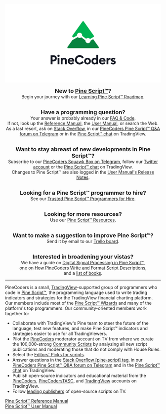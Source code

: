 <!-- Global site tag (gtag.js) - Google Analytics -->
<script async src="https://www.googletagmanager.com/gtag/js?id=UA-147975914-1"></script>
<script>
  window.dataLayer = window.dataLayer || [];
  function gtag(){dataLayer.push(arguments);}
  gtag('js', new Date());

  gtag('config', 'UA-147975914-1');
</script>

<link rel="icon" href="http://pinecoders.com/favicon.ico?v=2" />

![logo](images/PineCoders.png "PineCoders")


<div align="center">
<font size="+1"><strong>New to <a href="https://www.tradingview.com/u/?solution=43000561836">Pine Script™</a>?</strong></font><br>
Begin your journey with our <a href="http://www.pinecoders.com/learning_pine_roadmap">Learning Pine Script™ Roadmap</a>.<br><br>

<font size="+1"><strong>Have a programming question?</strong></font><br>
Your answer is probably already in our <a href="http://www.pinecoders.com/faq_and_code">FAQ & Code</a>.<br>
If not, look up the <a href="https://www.tradingview.com/pine-script-reference/v5/">Reference Manual</a>, the <a href="https://www.tradingview.com/pine-script-docs/en/v5/Introduction.html">User Manual</a>, or search the Web.<br>
As a last resort, ask on <a href="https://stackoverflow.com/questions/tagged/pine-script?tab=Newest">Stack Overflow</a>, 
in our <a href="https://t.me/PineCodersQA">PineCoders Pine Script™ Q&A forum on Telegram</a> 
or in the <a href="https://www.tradingview.com/chat/#BfmVowG1TZkKO235">Pine Script™ chat</a> on TradingView.<br><br>

<font size="+1"><strong>Want to stay abreast of new developments in Pine Script™?</strong></font><br>
Subscribe to our <a href="https://t.me/PineCodersSquawkBox">PineCoders Squawk Box on Telegram</a>, follow our <a href="https://twitter.com/PineCoders">Twitter account</a> or the <a href="https://www.tradingview.com/chat/#BfmVowG1TZkKO235">Pine Script™ chat</a> on TradingView.<br>
Changes to Pine Script™ are also logged in the <a href="https://www.tradingview.com/pine-script-docs/en/v5/Release_notes.html">User Manual's Release Notes</a>.<br><br>

<font size="+1"><strong>Looking for a Pine Script™ programmer to hire?</strong></font><br>
See our <a href="https://www.tradingview.com/?solution=43000601677">Trusted Pine Script™ Programmers for Hire</a>.<br><br>

<font size="+1"><strong>Looking for more resources?</strong></font><br>
Use our <a href="http://www.pinecoders.com/resources">Pine Script™ Resources</a>.<br><br>

<font size="+1"><strong>Want to make a suggestion to improve Pine Script™?</strong></font><br>
Send it by email to our <a href="https://trello.com/c/QA6bcL7l">Trello board</a>.<br><br>

<font size="+1"><strong>Interested in broadening your vistas?</strong></font><br>
We have a guide on <a href="http://www.pinecoders.com/techniques/dsp">Digital Signal Processing in Pine Script™</a>,<br>
one on <a href="https://www.pinecoders.com/techniques/script_description">How PineCoders Write and Format Script Descriptions</a>,<br>
and a <a href="http://www.pinecoders.com/books">list of books</a>.
</div>


---


PineCoders is a small, [TradingView](https://www.tradingview.com/)-supported group of programmers who code in [Pine Script™](https://www.tradingview.com/pine-script-docs/en/v5/Introduction.html), the programming language used to write trading indicators and strategies for the TradingView financial charting platform. Our members include most of the [Pine Script™ Wizards](https://www.tradingview.com/pine-wizards/) and many of the platform's top programmers. Our community-oriented members work together to:

- Collaborate with TradingView's Pine team to steer the future of the language, test new features, and make Pine Script™ indicators and strategies easier to use for all TradingViewers.
- Pilot the [PineCoders](https://www.tradingview.com/u/PineCoders/#published-charts) moderator account on TV from where we curate the 100,000-strong [Community Scripts](https://www.tradingview.com/scripts/) by analyzing all new script publications and moderating those that do not comply with House Rules.
- Select the [Editors' Picks for scripts](https://www.tradingview.com/scripts/editors-picks/).
- Answer questions in the <a href="https://stackoverflow.com/questions/tagged/pine-script?tab=Newest">Stack Overflow [pine-script] tag</a>, 
in our <a href="https://t.me/PineCodersQA">PineCoders Pine Script™ Q&A forum on Telegram</a> 
and in the <a href="https://www.tradingview.com/chat/#BfmVowG1TZkKO235">Pine Script™ chat</a> on TradingView. 
- Publish open-source indicators and educational material from the [PineCoders](https://www.tradingview.com/u/PineCoders/#published-scripts),
[PineCodersTASC](https://www.tradingview.com/u/PineCodersTASC/#published-scripts),
and [TradingView](https://www.tradingview.com/u/TradingView/#published-scripts) accounts on TradingView.
- Follow [leading publishers](https://www.tradingview.com/u/PineCoders/#following-people) of open-source scripts on TV.

[Pine Script™ Reference Manual](https://www.tradingview.com/pine-script-reference/v5/)  
[Pine Script™ User Manual](https://www.tradingview.com/pine-script-docs/en/v5/)

